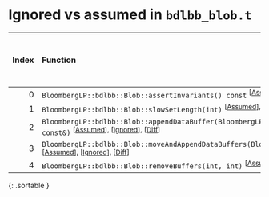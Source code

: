 # Ignored vs assumed in `bdlbb_blob.t`

<script src="../sorttable.js"></script>

|   Index | Function                                                                                                                                                                     |   Difference in number of lines |   Function size difference in bytes |   Number of lines in assumed build | Number of bytes in assumed build   |   Number of lines in ignored build | Number of bytes in ignored build   |
|--------:|:-----------------------------------------------------------------------------------------------------------------------------------------------------------------------------|--------------------------------:|------------------------------------:|-----------------------------------:|:-----------------------------------|-----------------------------------:|:-----------------------------------|
|       0 | `BloombergLP::bdlbb::Blob::assertInvariants() const` <sup>\[[Assumed](0.assume.s.txt)\], \[[Ignored](0.none.s.txt)\], \[[Diff](0.diff.html)\]                                |                             134 |                                 560 |                                576 | 4,316,368                          |                                 16 | 4,316,368                          |
|       1 | `BloombergLP::bdlbb::Blob::slowSetLength(int)` <sup>\[[Assumed](1.assume.s.txt)\], \[[Ignored](1.none.s.txt)\], \[[Diff](1.diff.html)\]                                      |                              10 |                                  48 |                                576 | 4,316,944                          |                                528 | 4,316,384                          |
|       2 | `BloombergLP::bdlbb::Blob::appendDataBuffer(BloombergLP::bdlbb::BlobBuffer const&)` <sup>\[[Assumed](2.assume.s.txt)\], \[[Ignored](2.none.s.txt)\], \[[Diff](2.diff.html)\] |                               3 |                                  16 |                                160 | 4,320,048                          |                                144 | 4,319,440                          |
|       3 | `BloombergLP::bdlbb::Blob::moveAndAppendDataBuffers(BloombergLP::bdlbb::Blob*)` <sup>\[[Assumed](3.assume.s.txt)\], \[[Ignored](3.none.s.txt)\], \[[Diff](3.diff.html)\]     |                              -1 |                                   0 |                                656 | 4,322,128                          |                                656 | 4,321,504                          |
|       4 | `BloombergLP::bdlbb::Blob::removeBuffers(int, int)` <sup>\[[Assumed](4.assume.s.txt)\], \[[Ignored](4.none.s.txt)\], \[[Diff](4.diff.html)\]                                 |                              -1 |                                   0 |                                368 | 4,320,496                          |                                368 | 4,319,872                          |
{: .sortable }
